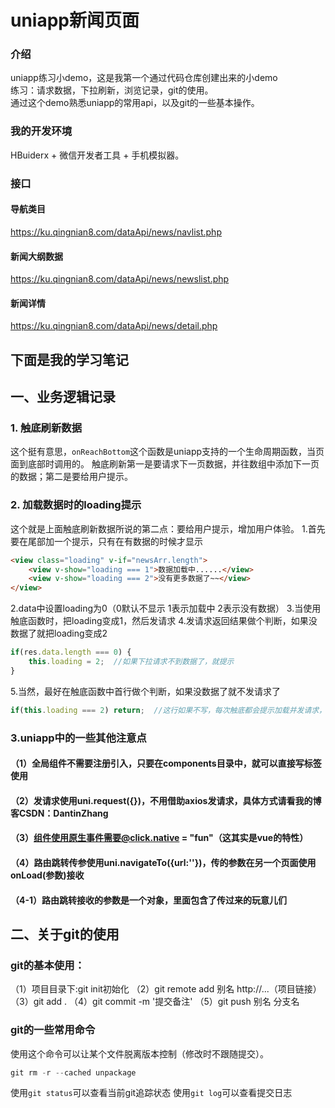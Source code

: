 # uniapp新闻页面

### 介绍
uniapp练习小demo，这是我第一个通过代码仓库创建出来的小demo  
练习：请求数据，下拉刷新，浏览记录，git的使用。  
通过这个demo熟悉uniapp的常用api，以及git的一些基本操作。

### 我的开发环境
HBuiderx + 微信开发者工具 + 手机模拟器。

### 接口
#### 导航类目
https://ku.qingnian8.com/dataApi/news/navlist.php
#### 新闻大纲数据
https://ku.qingnian8.com/dataApi/news/newslist.php
#### 新闻详情
https://ku.qingnian8.com/dataApi/news/detail.php

## 下面是我的学习笔记

## 一、业务逻辑记录
### 1. 触底刷新数据
这个挺有意思，`onReachBottom`这个函数是uniapp支持的一个生命周期函数，当页面到底部时调用的。
触底刷新第一是要请求下一页数据，并往数组中添加下一页的数据；第二是要给用户提示。
### 2. 加载数据时的loading提示
这个就是上面触底刷新数据所说的第二点：要给用户提示，增加用户体验。
1.首先要在尾部加一个提示，只有在有数据的时候才显示
```html
<view class="loading" v-if="newsArr.length">
	<view v-show="loading === 1">数据加载中......</view>
	<view v-show="loading === 2">没有更多数据了~~</view>
</view>
```
2.data中设置loading为0（0默认不显示 1表示加载中 2表示没有数据）
3.当使用触底函数时，把loading变成1，然后发请求
4.发请求返回结果做个判断，如果没数据了就把loading变成2
```javascript
if(res.data.length === 0) {
	this.loading = 2;  //如果下拉请求不到数据了，就提示
}
```
5.当然，最好在触底函数中首行做个判断，如果没数据了就不发请求了
```javascript
if(this.loading === 2) return;  //这行如果不写，每次触底都会提示加载并发请求，不太好
```
### 3.uniapp中的一些其他注意点
#### （1）全局组件不需要注册引入，只要在components目录中，就可以直接写标签使用
#### （2）发请求使用uni.request({})，不用借助axios发请求，具体方式请看我的博客CSDN：DantinZhang
#### （3）组件使用原生事件需要@click.native = "fun"（这其实是vue的特性）
#### （4）路由跳转传参使用uni.navigateTo({url:''})，传的参数在另一个页面使用onLoad(参数)接收
#### （4-1）路由跳转接收的参数是一个对象，里面包含了传过来的玩意儿们

## 二、关于git的使用
### git的基本使用：
（1）项目目录下:git init初始化
（2）git remote add 别名 http://...（项目链接）
（3）git add .
（4）git commit -m '提交备注'
（5）git push 别名 分支名
### git的一些常用命令
使用这个命令可以让某个文件脱离版本控制（修改时不跟随提交）。
```javascript
git rm -r --cached unpackage
```
使用`git status`可以查看当前git追踪状态
使用`git log`可以查看提交日志
